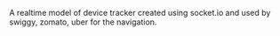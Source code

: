 A realtime model of device tracker created using socket.io and used by swiggy, zomato, uber for the navigation.
